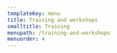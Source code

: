 ```yaml
---
templateKey: menu
title: Training and workshops
smalltitle: Training
menupath: /training-and-workshops
menuorder: 4
---
```


